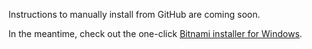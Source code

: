 Instructions to manually install from GitHub are coming soon.

In the meantime, check out the one-click [Bitnami installer for Windows](https://bitnami.com/stack/dreamfactory/installer#windows).